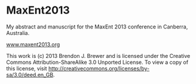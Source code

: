 MaxEnt2013
==========

My abstract and manuscript for the MaxEnt 2013 conference in Canberra, Australia.

www.maxent2013.org

This work is (c) 2013 Brendon J. Brewer and
is licensed under the Creative Commons Attribution-ShareAlike 3.0
Unported License. To view a copy of this license, visit
http://creativecommons.org/licenses/by-sa/3.0/deed.en_GB.
